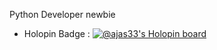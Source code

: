 Python Developer
newbie
- Holopin Badge : [![@ajas33's Holopin board](https://holopin.me/ajas33)](https://holopin.io/@ajas33)
